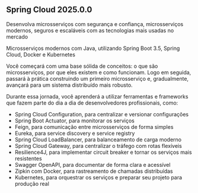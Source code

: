 ## Spring Cloud 2025.0.0

Desenvolva microsserviços com segurança e confiança, microsserviços modernos, seguros e escaláveis com as tecnologias mais usadas no mercado

Microsserviços modernos com Java, utilizando Spring Boot 3.5, Spring Cloud, Docker e Kubernetes

Você começará com uma base sólida de conceitos: o que são microsserviços, por que eles existem e como funcionam. Logo em seguida, passará à prática construindo um primeiro microsserviço e, gradualmente, avançará para um sistema distribuído mais robusto.

Durante essa jornada, você aprenderá a utilizar ferramentas e frameworks que fazem parte do dia a dia de desenvolvedores profissionais, como:

- Spring Cloud Configuration, para centralizar e versionar configurações
- Spring Boot Actuator, para monitorar os serviços
- Feign, para comunicação entre microsserviços de forma simples
- Eureka, para service discovery e service registry
- Spring Cloud LoadBalancer, para balanceamento de carga moderno
- Spring Cloud Gateway, para centralizar o tráfego com rotas flexíveis
- Resilience4J, para implementar circuit breaker e tornar os serviços mais resistentes
- Swagger OpenAPI, para documentar de forma clara e acessível
- Zipkin com Docker, para rastreamento de chamadas distribuídas
- Kubernetes, para orquestrar os serviços e preparar seu projeto para produção real
